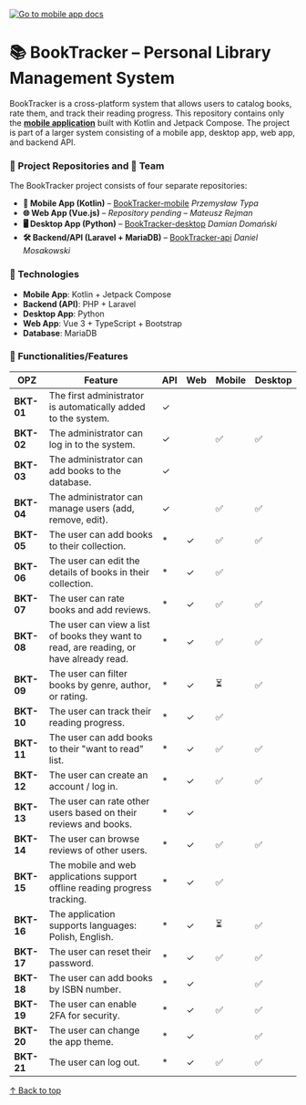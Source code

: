 <!-- back to top -->
<a name="readme-top"></a>

[![Go to mobile app docs](https://img.shields.io/badge/→_BookTracker_Mobile_Documentation-green?style=for-the-badge)](README-mobile.md)


# 📚 BookTracker – Personal Library Management System  

BookTracker is a cross-platform system that allows users to catalog books, rate them, and track their reading progress. 
This repository contains only the [**mobile application**](README-mobile.md) built with Kotlin and Jetpack Compose. The project is part of a larger system consisting of a mobile app, desktop app, web app, and backend API.

### 📂 Project Repositories and 👥 Team

The BookTracker project consists of four separate repositories:

- **📱 Mobile App (Kotlin)** – [BookTracker-mobile](https://github.com/PrzemekTypa/BookTracker-mobile) *Przemysław Typa*
- **🌐 Web App (Vue.js)** – *Repository pending* – *Mateusz Rejman*
- **🖥️ Desktop App (Python)** – [BookTracker-desktop](https://github.com/fvalz/BookTracker-Deskop) *Damian Domański*
- **🛠️ Backend/API (Laravel + MariaDB)** – [BookTracker-api](https://github.com/danielmosakowski/BookTracker-api)  *Daniel Mosakowski*

### 📌 Technologies
- **Mobile App**: Kotlin + Jetpack Compose 
- **Backend (API)**: PHP + Laravel 
- **Desktop App**: Python  
- **Web App**: Vue 3 + TypeScript + Bootstrap  
- **Database**: MariaDB  

### 📄 Functionalities/Features
| OPZ  | Feature | API | Web | Mobile | Desktop |
|------|---------|-----|-----|--------|---------|
| **BKT-01** | The first administrator is automatically added to the system. | ✓ | | | |
| **BKT-02** | The administrator can log in to the system. | ✓ | |✅| ✅|
| **BKT-03** | The administrator can add books to the database. | ✓ | |||
| **BKT-04** | The administrator can manage users (add, remove, edit). | ✓ | |✅|✅|
| **BKT-05** | The user can add books to their collection. | * | ✓ |✅|✅|
| **BKT-06** | The user can edit the details of books in their collection. | * | ✓ | ✅ | |
| **BKT-07** | The user can rate books and add reviews. | * | ✓ |✅|✅|
| **BKT-08** | The user can view a list of books they want to read, are reading, or have already read. | * | ✓ | ✅ |✅ |
| **BKT-09** | The user can filter books by genre, author, or rating. | * | ✓ | ⏳ |✅ |
| **BKT-10** | The user can track their reading progress. | * | ✓ | ✅ | |
| **BKT-11** | The user can add books to their "want to read" list. | * | ✓ | ✅ |✅ |
| **BKT-12** | The user can create an account / log in. | * | ✓ |✅| ✅|
| **BKT-13** | The user can rate other users based on their reviews and books. | * | ✓ | | |
| **BKT-14** | The user can browse reviews of other users. | * | ✓ |✅|✅|
| **BKT-15** | The mobile and web applications support offline reading progress tracking. | * | ✓ | ✅ | |
| **BKT-16** | The application supports languages: Polish, English. | * | ✓ | ⏳ | ✅ |
| **BKT-17** | The user can reset their password. | * | ✓ | ✅ |✅ |
| **BKT-18** | The user can add books by ISBN number. | * | ✓ ||✅|
| **BKT-19** | The user can enable 2FA for security. | * | ✓ |✅|✅|
| **BKT-20** | The user can change the app theme. | * | ✓ |  |✅ |
| **BKT-21** | The user can log out. | * | ✓ | ✅ |✅ |



[↑ Back to top](#readme-top)
